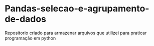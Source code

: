 # Pandas-selecao-e-agrupamento-de-dados
Repositorio criado para armazenar arquivos que utilizei para praticar programação em python
